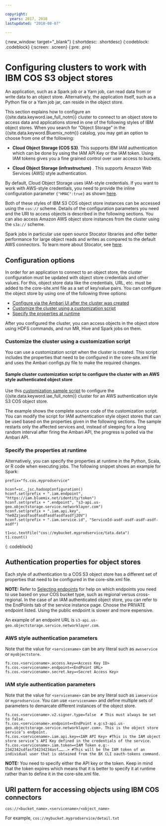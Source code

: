 ```yaml
---

copyright:
  years: 2017, 2018
lastupdated: "2018-08-07"

---
```


<!-- Attribute definitions -->
{:new_window: target="_blank"}
{:shortdesc: .shortdesc}
{:codeblock: .codeblock}
{:screen: .screen}
{:pre: .pre}

# Configuring clusters to work with IBM COS S3 object stores  

An application, such as a Spark job or a Yarn job, can read data from or write data to an object store. Alternatively, the application itself, such as a Python file or a Yarn job jar, can reside in the object store.

This section explains how to configure an {{site.data.keyword.iae_full_notm}} cluster to connect to an object store to access data and applications stored in one of the following styles of IBM object stores. When you search for “Object Storage”  in the {{site.data.keyword.Bluemix_notm}} catalog, you may get an option to choose from one of the following:

 - **Cloud Object Storage (COS S3)**. This supports IBM IAM authentication which can be done by using the IAM API Key or the IAM token. Using IAM tokens gives you a fine grained control over user access to buckets.   

 - **Cloud Object Storage (infrastructure)** . This supports Amazon Web Services (AWS) style authentication.

By default, Cloud Object Storage uses IAM-style credentials. If you want to work with AWS-style credentials, you need to provide the inline configuration parameter `{"HMAC":true}` as shown [here](https://console.bluemix.net/docs/services/cloud-object-storage/iam/service-credentials.html#service-credentials).

Both of these styles of IBM S3 COS object store instances can be accessed using the `cos://` scheme. Details of the configuration parameters you need and the URI to access objects is described in the following sections. You can also access Amazon AWS object store instances from the cluster using the `s3a://` scheme.

Spark jobs in particular use open source Stocator libraries and offer better performance for large object reads and writes as compared to the default AWS connectors. To learn more about Stocator, see [here](https://github.com/SparkTC/stocator).

## Configuration options

In order for an application to connect to an object store, the cluster configuration must be updated with object store credentials and other values. For this, object store data like the credentials, URL, etc. must be added to the core-site.xml file as a set of key/value pairs. You can configure the object store by using one of the following three options:

* [Configure via the Ambari UI after the cluster was created](./configure-cos-via-ambari.html)
* [Customize the cluster using a customization script](#customize-the-cluster-using-a-customization-script)
* [Specify the properties at runtime](#specify-the-properties-at-runtime)

After you configured the cluster, you can access objects in the object store using HDFS commands, and run MR, Hive and Spark jobs on them.

### Customize the cluster using a customization script

You can use a customization script when the cluster is created. This script includes the properties that need to be configured in the core-site.xml file and uses the Ambari configs.py file to make the required changes.

#### Sample cluster customization script to configure the cluster with an AWS style authenticated object store

Use this [customization sample script](https://github.com/IBM-Cloud/IBM-Analytics-Engine/blob/master/customization-examples/associate-cos.sh) to configure the {{site.data.keyword.iae_full_notm}} cluster for an AWS authentication style S3 COS object store.

The example shows the complete source code of the customization script. You can modify the script for IAM authentication style object stores that can be used based on the properties given in the following sections. The sample restarts only the affected services and, instead of sleeping for a long random interval after firing the Ambari API, the progress is polled via the Ambari API.

### Specify the properties at runtime

Alternatively, you can specify the properties at runtime in the Python, Scala, or R code when executing jobs. The following snippet shows an example for Spark:

```
prefix="fs.cos.myprodservice"

hconf=sc._jsc.hadoopConfiguration()
hconf.set(prefix + ".iam.endpoint", "https://iam.bluemix.net/identity/token")
hconf.set(prefix + ".endpoint", "s3-api.us-geo.objectstorage.service.networklayer.com")
hconf.set(prefix + ".iam.api.key", "he0Zzjasdfasdfasdfasdfasdfasdfj2OV")
hconf.set(prefix + ".iam.service.id", "ServiceId-asdf-asdf-asdf-asdf-asdf")

t1=sc.textFile("cos://mybucket.myprodservice/tata.data")
t1.count()
```     
{: codeblock}


## Authentication properties for object stores

Each style of authentication to a COS S3 object store has a different set of properties that need to be configured in the core-site.xml file.

**NOTE:** Refer to [Selecting endpoints](https://ibm-public-cos.github.io/crs-docs/endpoints) for help on which endpoints you need to use based on your COS bucket type, such as regional versus cross-regional. In the case of an IAM authenticated object store, you can refer to the EndPoints tab of the service instance page. Choose the PRIVATE endpoint listed. Using the public endpoint is slower and more expensive.

An example of an endpoint URL is `s3-api.us-geo.objectstorage.service.networklayer.com`.

### AWS style authentication parameters
Note that the value for `<servicename>` can be any literal such as `awsservice` or `myobjectstore`.

```
fs.cos.<servicename>.access.key=<Access Key ID>
fs.cos.<servicename>.endpoint=<EndPoint URL>
fs.cos.<servicename>.secret.key=<Secret Access Key>
```

### IAM style authentication parameters
Note that the value for `<servicename>` can be any literal such as `iamservice` or `myprodservice`.  You can use `<servicename>` and define multiple sets of parameters to demarcate different instances of the object store.

```
fs.cos.<servicename>.v2.signer.type=false  # This must always be set to false.
fs.cos.<servicename>.endpoint=<EndPoint e.g:s3-api.us-geo.objectstorage.service.networklayer.com>. This is the object store service’s endpoint.
fs.cos.<servicename>.iam.api.key=<IAM API Key> #This is the IAM object store service’s API Key defined in the credentials of the service.
fs.cos.<servicename>.iam.token=<IAM Token e.g:- 2342342sdfasf34234234asf……..> #This will be the IAM token of an individual user that is obtained from the BX CLI oauth-tokens command.
```
**NOTE:** You need to specify either the API key or the token. Keep in mind that the token expires which means that it is better to specify it at runtime rather than to define it in the core-site.xml file.

## URI pattern for accessing objects using IBM COS connectors

`cos://<bucket_name>.<servicename>/<object_name>`

For example, `cos://mybucket.myprodservice/detail.txt`
